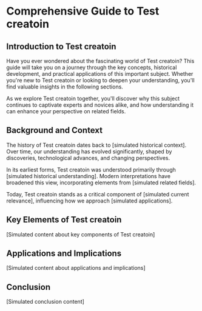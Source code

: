 # Comprehensive Guide to Test creatoin

## Introduction to Test creatoin

Have you ever wondered about the fascinating world of Test creatoin? This guide will take you on a journey through the key concepts, historical development, and practical applications of this important subject. Whether you're new to Test creatoin or looking to deepen your understanding, you'll find valuable insights in the following sections.

As we explore Test creatoin together, you'll discover why this subject continues to captivate experts and novices alike, and how understanding it can enhance your perspective on related fields.

## Background and Context

The history of Test creatoin dates back to [simulated historical context]. Over time, our understanding has evolved significantly, shaped by discoveries, technological advances, and changing perspectives.

In its earliest forms, Test creatoin was understood primarily through [simulated historical understanding]. Modern interpretations have broadened this view, incorporating elements from [simulated related fields].

Today, Test creatoin stands as a critical component of [simulated current relevance], influencing how we approach [simulated applications].

## Key Elements of Test creatoin

[Simulated content about key components of Test creatoin]

## Applications and Implications

[Simulated content about applications and implications]

## Conclusion

[Simulated conclusion content]

